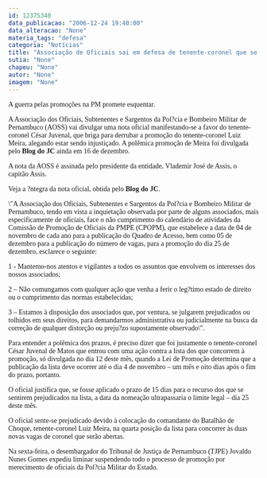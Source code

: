 ```yaml
---
id: 12375340
data_publicacao: "2006-12-24 19:40:00"
data_alteracao: "None"
materia_tags: "defesa"
categoria: "Notícias"
title: "Associação de Oficiais sai em defesa de tenente-coronel que se diz injustiçado com promoções na PM"
sutia: "None"
chapeu: "None"
autor: "None"
imagem: "None"
---
```

<p><P><FONT face=Verdana>A guerra pelas promoções na PM promete esquentar. </FONT></P></p>
<p><P><FONT face=Verdana>A Associação dos Oficiais, Subtenentes e Sargentos da Pol?cia e Bombeiro Militar de Pernambuco (AOSS) vai divulgar uma nota oficial manifestando-se a favor do tenente-coronel César Juvenal, que briga para derrubar a promoção do tenente-coronel Luiz Meira, alegando estar sendo injustiçado. A polêmica promoção de Meira foi divulgada pelo <STRONG>Blog do JC</STRONG> ainda em 16 de dezembro.</FONT></P></p>
<p><P><FONT face=Verdana>A nota da AOSS é assinada pelo presidente da entidade, Vlademir José de Assis, o capitão Assis.</FONT></P></p>
<p><P><FONT face=Verdana>Veja a ?ntegra da nota oficial, obtida pelo <STRONG>Blog do JC</STRONG>.</FONT></P></p>
<p><P><FONT face=Verdana>\"A Associação dos Oficiais, Subtenentes e Sargentos da Pol?cia e Bombeiro Militar de Pernambuco, tendo em vista a inquietação observada por parte de alguns associados, mais especificamente de oficiais, face o não cumprimento do calendário de atividades da Comissão de Promoção de Oficiais da PMPE (CPOPM), que estabelece a data de 04 de novembro de cada ano para a publicação do Quadro de Acesso, bem como 05 de dezembro para a publicação do número de vagas, para a promoção do dia 25 de dezembro, esclarece o seguinte:</FONT></P></p>
<p><P><FONT face=Verdana>1 - Mantemo-nos atentos e vigilantes a todos os assuntos que envolvem os interesses dos nossos associados;</FONT></P></p>
<p><P><FONT face=Verdana>2 – Não comungamos com qualquer ação que venha a ferir o leg?timo estado de direito ou o cumprimento das normas estabelecidas;</FONT></P></p>
<p><P><FONT face=Verdana>3 – Estamos à disposição dos associados que, por ventura, se julgarem prejudicados ou tolhidos em seus direitos, para demandarmos administrativa ou judicialmente na busca da correção de qualquer distorção ou preju?zo supostamente observado\".</FONT></P></p>
<p><P><FONT face=Verdana>Para entender a polêmica dos prazos, é preciso dizer que foi justamente o tenente-coronel César Juvenal de Matos que entrou com uma ação contra a lista dos que concorrem à promoção, só divulgada no dia 12 deste mês, quando a Lei de Promoção determina que a publicação da lista deve ocorrer até o dia 4 de novembro – um mês e oito dias após o fim do prazo, portanto. </FONT></P></p>
<p><P><FONT face=Verdana>O oficial justifica que, se fosse aplicado o prazo de 15 dias para o recurso dos que se sentirem prejudicados na lista, a data da nomeação ultrapassaria o limite legal – dia 25 deste mês.</FONT></P></p>
<p><P><FONT face=Verdana>O oficial sente-se prejudicado devido à colocação do comandante do Batalhão de Choque, tenente-coronel Luiz Meira, na quarta posição da lista para concorrer às duas novas vagas de coronel que serão abertas. </FONT></P></p>
<p><P><FONT face=Verdana>Na sexta-feira, o desembargador do Tribunal de Justiça de Pernambuco (TJPE) Jovaldo Nunes Gomes expediu liminar suspendendo todo o processo de promoção por merecimento de oficiais da Pol?cia Militar do Estado.</FONT></P> </p>
